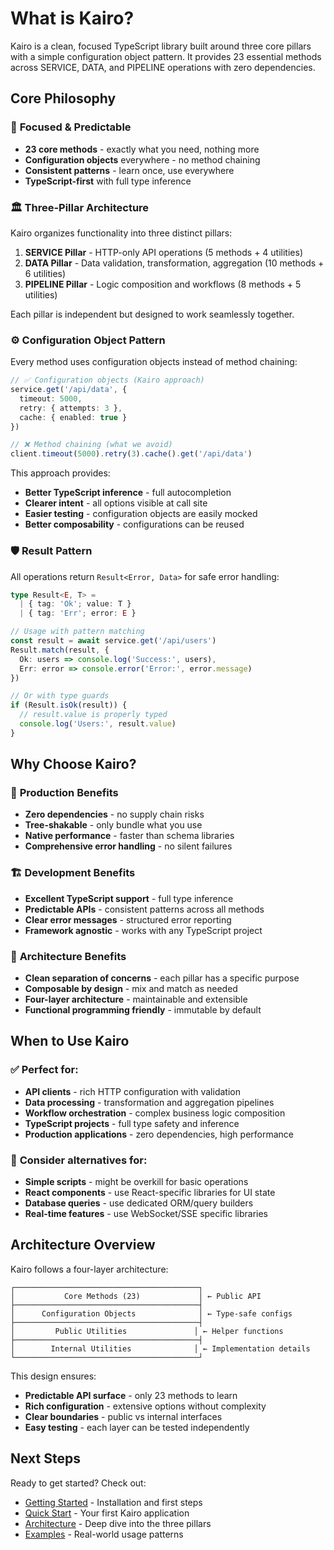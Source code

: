 # What is Kairo?

Kairo is a clean, focused TypeScript library built around three core pillars with a simple configuration object pattern. It provides 23 essential methods across SERVICE, DATA, and PIPELINE operations with zero dependencies.

## Core Philosophy

### 🎯 **Focused & Predictable**
- **23 core methods** - exactly what you need, nothing more
- **Configuration objects** everywhere - no method chaining
- **Consistent patterns** - learn once, use everywhere
- **TypeScript-first** with full type inference

### 🏛️ **Three-Pillar Architecture**

Kairo organizes functionality into three distinct pillars:

1. **SERVICE Pillar** - HTTP-only API operations (5 methods + 4 utilities)
2. **DATA Pillar** - Data validation, transformation, aggregation (10 methods + 6 utilities)  
3. **PIPELINE Pillar** - Logic composition and workflows (8 methods + 5 utilities)

Each pillar is independent but designed to work seamlessly together.

### ⚙️ **Configuration Object Pattern**

Every method uses configuration objects instead of method chaining:

```typescript
// ✅ Configuration objects (Kairo approach)
service.get('/api/data', {
  timeout: 5000,
  retry: { attempts: 3 },
  cache: { enabled: true }
})

// ❌ Method chaining (what we avoid)
client.timeout(5000).retry(3).cache().get('/api/data')
```

This approach provides:
- **Better TypeScript inference** - full autocompletion
- **Clearer intent** - all options visible at call site
- **Easier testing** - configuration objects are easily mocked
- **Better composability** - configurations can be reused

### 🛡️ **Result Pattern**

All operations return `Result<Error, Data>` for safe error handling:

```typescript
type Result<E, T> = 
  | { tag: 'Ok'; value: T }
  | { tag: 'Err'; error: E }

// Usage with pattern matching
const result = await service.get('/api/users')
Result.match(result, {
  Ok: users => console.log('Success:', users),
  Err: error => console.error('Error:', error.message)
})

// Or with type guards
if (Result.isOk(result)) {
  // result.value is properly typed
  console.log('Users:', result.value)
}
```

## Why Choose Kairo?

### 🚀 **Production Benefits**

- **Zero dependencies** - no supply chain risks
- **Tree-shakable** - only bundle what you use
- **Native performance** - faster than schema libraries
- **Comprehensive error handling** - no silent failures

### 🏗️ **Development Benefits**

- **Excellent TypeScript support** - full type inference
- **Predictable APIs** - consistent patterns across all methods
- **Clear error messages** - structured error reporting
- **Framework agnostic** - works with any TypeScript project

### 🔧 **Architecture Benefits**

- **Clean separation of concerns** - each pillar has a specific purpose
- **Composable by design** - mix and match as needed
- **Four-layer architecture** - maintainable and extensible
- **Functional programming friendly** - immutable by default

## When to Use Kairo

### ✅ **Perfect for:**
- **API clients** - rich HTTP configuration with validation
- **Data processing** - transformation and aggregation pipelines
- **Workflow orchestration** - complex business logic composition
- **TypeScript projects** - full type safety and inference
- **Production applications** - zero dependencies, high performance

### 🤔 **Consider alternatives for:**
- **Simple scripts** - might be overkill for basic operations
- **React components** - use React-specific libraries for UI state
- **Database queries** - use dedicated ORM/query builders
- **Real-time features** - use WebSocket/SSE specific libraries

## Architecture Overview

Kairo follows a four-layer architecture:

```
┌─────────────────────────────────────────┐
│           Core Methods (23)             │ ← Public API
├─────────────────────────────────────────┤
│      Configuration Objects              │ ← Type-safe configs
├─────────────────────────────────────────┤  
│         Public Utilities               │ ← Helper functions
├─────────────────────────────────────────┤
│        Internal Utilities              │ ← Implementation details
└─────────────────────────────────────────┘
```

This design ensures:
- **Predictable API surface** - only 23 methods to learn
- **Rich configuration** - extensive options without complexity
- **Clear boundaries** - public vs internal interfaces
- **Easy testing** - each layer can be tested independently

## Next Steps

Ready to get started? Check out:

- [Getting Started](/guide/getting-started) - Installation and first steps
- [Quick Start](/guide/quick-start) - Your first Kairo application
- [Architecture](/guide/architecture) - Deep dive into the three pillars
- [Examples](/examples/) - Real-world usage patterns